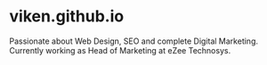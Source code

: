 viken.github.io
===============

Passionate about Web Design, SEO and complete Digital Marketing. Currently working as Head of Marketing at eZee Technosys.
